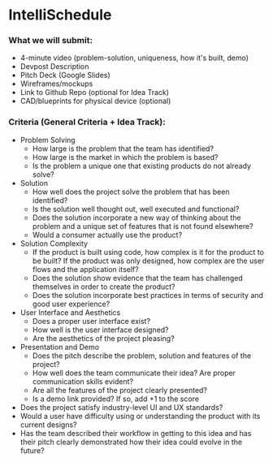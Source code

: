# IntelliSchedule

### What we will submit:

- 4-minute video (problem-solution, uniqueness, how it's built, demo)
- Devpost Description
- Pitch Deck (Google Slides)
- Wireframes/mockups
- Link to Github Repo (optional for Idea Track)
- CAD/blueprints for physical device (optional)

### Criteria (General Criteria + Idea Track):

- Problem Solving
  - How large is the problem that the team has identified?
  - How large is the market in which the problem is based?
  - Is the problem a unique one that existing products do not already solve?
- Solution
  - How well does the project solve the problem that has been identified?
  - Is the solution well thought out, well executed and functional?
  - Does the solution incorporate a new way of thinking about the problem and a unique set of features that is not found elsewhere?
  - Would a consumer actually use the product?
- Solution Complexity
  - If the product is built using code, how complex is it for the product to be built? If the product was only designed, how complex are the user flows and the application itself?
  - Does the solution show evidence that the team has challenged themselves in order to create the product?
  - Does the solution incorporate best practices in terms of security and good user experience?
- User Interface and Aesthetics
  - Does a proper user interface exist?
  - How well is the user interface designed?
  - Are the aesthetics of the project pleasing?
- Presentation and Demo
  - Does the pitch describe the problem, solution and features of the project?
  - How well does the team communicate their idea? Are proper communication skills evident?
  - Are all the features of the project clearly presented?
  - Is a demo link provided? If so, add +1 to the score
- Does the project satisfy industry-level UI and UX standards?
- Would a user have difficulty using or understanding the product with its current designs?
- Has the team described their workflow in getting to this idea and has their pitch clearly demonstrated how their idea could evolve in the future?
